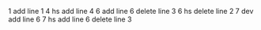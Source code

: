 1 add line 1
4 hs add line 4
6 add line 6 delete line 3
6 hs delete line 2
7 dev add line 6
7 hs add line 6 delete line 3
